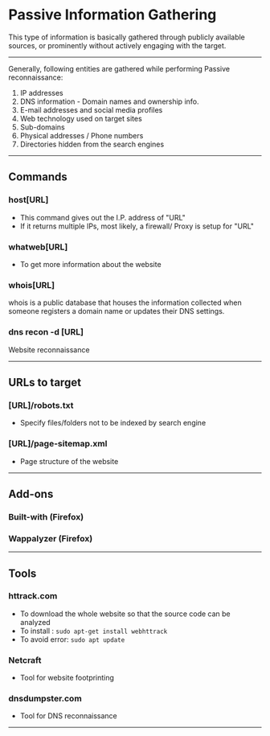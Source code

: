 # Passive Information Gathering

This type of information is basically gathered through publicly available sources, or prominently without actively engaging with the target.

***
Generally, following entities are gathered while performing Passive reconnaissance:
1. IP addresses 
2. DNS information - Domain names and ownership info.
3. E-mail addresses and social media profiles
4. Web technology used on target sites
5. Sub-domains
6. Physical addresses / Phone numbers
7. Directories hidden from the search engines

***

## Commands

### host[URL]
* This command gives out the I.P. address of "URL"
* If it returns multiple IPs, most likely, a firewall/ Proxy is setup for "URL"

### whatweb[URL]
* To get more information about the website

### whois[URL]
whois is a public database that houses the information collected when someone registers a domain name or updates their DNS settings.

### dns recon -d [URL]
Website reconnaissance
***
## URLs to target

### [URL]/robots.txt 
* Specify files/folders not to be indexed by search engine

### [URL]/page-sitemap.xml
* Page structure of the website
***
## Add-ons 
### Built-with (Firefox)
### Wappalyzer (Firefox)
***

## Tools
### httrack.com
* To download the whole website so that the source code can be analyzed
* To install :
    `sudo apt-get install webhttrack`
* To avoid error:
  `sudo apt update`

### Netcraft
* Tool for website footprinting
### dnsdumpster.com
* Tool for DNS reconnaissance
***
